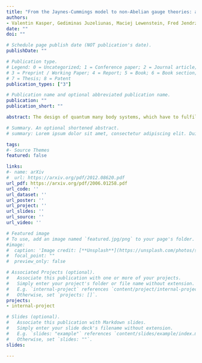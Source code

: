 ```yaml
---
title: "From the Jaynes-Cummings model to non-Abelian gauge theories: a guided tour for the quantum engineer"
authors:
- Valentin Kasper, Gediminas Juzeliunas, Maciej Lewenstein, Fred Jendrzejewski, Erez Zohar
date: ""
doi: ""

# Schedule page publish date (NOT publication's date).
publishDate: ""

# Publication type.
# Legend: 0 = Uncategorized; 1 = Conference paper; 2 = Journal article;
# 3 = Preprint / Working Paper; 4 = Report; 5 = Book; 6 = Book section;
# 7 = Thesis; 8 = Patent
publication_types: ["3"]

# Publication name and optional abbreviated publication name.
publication: ""
publication_short: ""

abstract: The design of quantum many body systems, which have to fulfill an extensive number of constraints, appears as a formidable challenge within the field of quantum simulation. Lattice gauge theories are a particular important class of quantum systems with an extensive number of local constraints and play a central role in high energy physics, condensed matter and quantum information. Whereas recent experimental progress points towards the feasibility of large-scale quantum simulation of Abelian gauge theories, the quantum simulation of non-Abelian gauge theories appears still elusive. In this paper we present minimal non-Abelian lattice gauge theories, whereby we introduce the necessary formalism in well-known Abelian gauge theories, such as the Jaynes-Cumming model. In particular, we show that certain minimal non-Abelian lattice gauge theories can be mapped to three or four level systems, for which the design of a quantum simulator is standard with current technologies. Further we give an upper bound for the Hilbert space dimension of a one dimensional SU(2) lattice gauge theory, and argue that the implementation with current digital quantum computer appears feasible.

# Summary. An optional shortened abstract.
# summary: Lorem ipsum dolor sit amet, consectetur adipiscing elit. Duis posuere tellus ac convallis placerat. Proin tincidunt magna sed ex sollicitudin condimentum.

tags:
#- Source Themes
featured: false

links:
#- name: arXiv
#  url: https://arxiv.org/pdf/2012.08620.pdf 
url_pdf: https://arxiv.org/pdf/2006.01258.pdf
url_code: ''
url_dataset: ''
url_poster: ''
url_project: ''
url_slides: ''
url_source: ''
url_video: ''

# Featured image
# To use, add an image named `featured.jpg/png` to your page's folder. 
#image:
#  caption: 'Image credit: [**Unsplash**](https://unsplash.com/photos/s9CC2SKySJM)'
#  focal_point: ""
#  preview_only: false

# Associated Projects (optional).
#   Associate this publication with one or more of your projects.
#   Simply enter your project's folder or file name without extension.
#   E.g. `internal-project` references `content/project/internal-project/index.md`.
#   Otherwise, set `projects: []`.
projects:
- internal-project

# Slides (optional).
#   Associate this publication with Markdown slides.
#   Simply enter your slide deck's filename without extension.
#   E.g. `slides: "example"` references `content/slides/example/index.md`.
#   Otherwise, set `slides: ""`.
slides:

---
```




